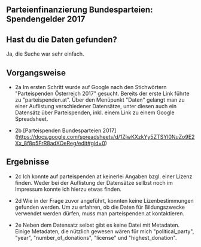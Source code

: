 ## Parteienfinanzierung Bundesparteien: Spendengelder 2017

## Hast du die Daten gefunden?
Ja, die Suche war sehr einfach.

## Vorgangsweise
* 2a
Im ersten Schritt wurde auf Google nach den Stichwörtern "Parteispenden Österreich 2017" gesucht. Bereits der erste Link führte zu "parteispenden.at". Über den Menüpunkt "Daten" gelangt man zu einer Auflistung verschiedener Datensätze, unter diesen auch ein Datensätz über Parteispenden, inkl. einem Link zu einem Google Spreadsheet.

* 2b
[Parteispenden Bundesparteien 2017] (https://docs.google.com/spreadsheets/d/1ZlwKXzkYy5ZTSYl0NuZo9E2Xx_8f8p5FrR8adXOeReg/edit#gid=0)

## Ergebnisse

* 2c
Ich konnte auf parteispenden.at keinerlei Angaben bzgl. einer Lizenz finden. Weder bei der Auflistung der Datensätze sellbst noch im Impressum konnte ich hierzu etwas finden.

* 2d
Wie in der Frage zuvor angeführt, konnten keine Lizenbestimmungen gefunden werden. Um zu erfahren, ob die Daten für Bildungszwecke verwendet werden dürfen, muss man parteispenden.at kontaktieren.

* 2e
Neben dem Datensatz selbst gibt es keine Datei mit Metadaten.
Einige Metadaten, die nützlich gewesen wären für mich "political_party", "year", "number_of_donations", "license" und "highest_donation".